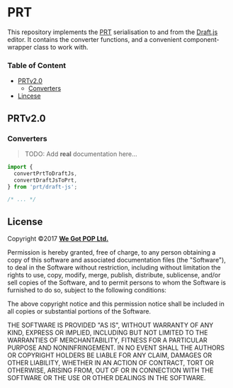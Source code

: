 # PRT

This repository implements the [PRT][1] serialisation to and from the
[Draft.js][2] editor. It contains the converter functions, and a convenient
component-wrapper class to work with.

### Table of Content

- [PRTv2.0](#prtv20)
    - [Converters](#converters)
- [Lincese](#license)


## PRTv2.0

### Converters

> TODO: Add **real** documentation here...

```js
import {
  convertPrtToDraftJs,
  convertDraftJsToPrt,
} from 'prt/draft-js';

/* ... */
```

## License

Copyright &copy;2017 [**We Got POP Ltd.**][3]

Permission is hereby granted, free of charge, to any person obtaining a copy of
this software and associated documentation files (the "Software"), to deal in
the Software without restriction, including without limitation the rights to
use, copy, modify, merge, publish, distribute, sublicense, and/or sell copies of
the Software, and to permit persons to whom the Software is furnished to do so,
subject to the following conditions:

The above copyright notice and this permission notice shall be included in all
copies or substantial portions of the Software.

THE SOFTWARE IS PROVIDED "AS IS", WITHOUT WARRANTY OF ANY KIND, EXPRESS OR
IMPLIED, INCLUDING BUT NOT LIMITED TO THE WARRANTIES OF MERCHANTABILITY, FITNESS
FOR A PARTICULAR PURPOSE AND NONINFRINGEMENT. IN NO EVENT SHALL THE AUTHORS OR
COPYRIGHT HOLDERS BE LIABLE FOR ANY CLAIM, DAMAGES OR OTHER LIABILITY, WHETHER
IN AN ACTION OF CONTRACT, TORT OR OTHERWISE, ARISING FROM, OUT OF OR IN
CONNECTION WITH THE SOFTWARE OR THE USE OR OTHER DEALINGS IN THE SOFTWARE.

<!-- anchors -->
[1]: https://github.com/wegotpop/prt
[2]: https://draftjs.org
[3]: https://www.wegotpop.com
